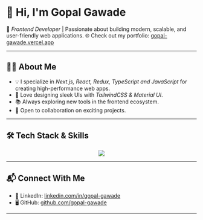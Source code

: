 # 👋 Hi, I'm Gopal Gawade  

🚀 *Frontend Developer* | Passionate about building modern, scalable, and user-friendly web applications.
🌐 Check out my portfolio: [gopal-gawade.vercel.app](https://gopal-gawade.vercel.app)  

---

## 🧑‍💻 About Me
- 💡 I specialize in *Next.js, React, Redux, TypeScript and JavaScript* for creating high-performance web apps.  
- 🎨 Love designing sleek UIs with *TailwindCSS & Material UI*.  
- 📚 Always exploring new tools in the frontend ecosystem.  
- 🤝 Open to collaboration on exciting projects.  

---

## 🛠 Tech Stack & Skills  
<p align="center">
  <img src="https://skillicons.dev/icons?i=nextjs,react,redux,ts,js,tailwind,materialui,html,css,git" />
</p>

---

## 📬 Connect With Me  
- 💼 LinkedIn: [linkedin.com/in/gopal-gawade](https://linkedin.com/in/gopal-gawade)  
- 🖥 GitHub: [github.com/gopal-gawade](https://github.com/gopal-gawade)
---
